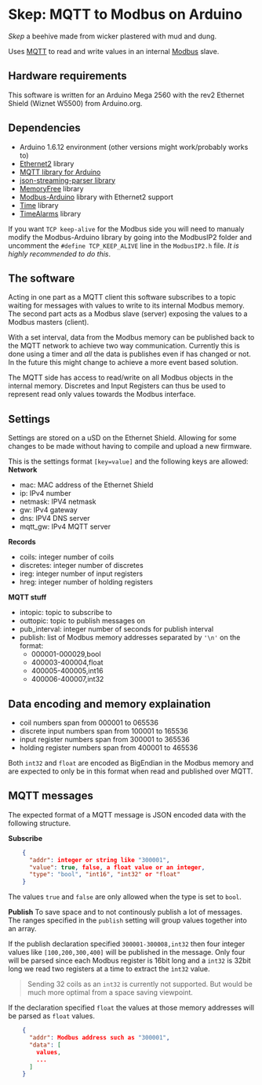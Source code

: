 # Skep: MQTT to Modbus on Arduino

*Skep* a beehive made from wicker plastered with mud and dung.

Uses <a href="https://mqtt.org/" target=_blank>MQTT</a> to read and write values in an internal <a href="https://en.wikipedia.org/wiki/Modbus">Modbus</a> slave.

## Hardware requirements
This software is written for an Arduino Mega 2560 with the rev2 Ethernet Shield (Wiznet W5500) from Arduino.org.

## Dependencies
- Arduino 1.6.12 environment (other versions might work/probably works to)
- <a href="https://github.com/adafruit/Ethernet2.git">Ethernet2</a> library
- <a href="https://github.com/hirotakaster/MQTT/tree/arduino">MQTT library for Arduino</a>
- <a href="https://github.com/squix78/json-streaming-parser">json-streaming-parser library
- <a href="https://github.com/McNeight/MemoryFree.git">MemoryFree</a> library
- <a href="https://github.com/wvengen/modbus-arduino">Modbus-Arduino</a> library with Ethernet2 support
- <a href="https://github.com/PaulStoffregen/Time">Time</a> library
- <a href="https://github.com/PaulStoffregen/TimeAlarms">TimeAlarms</a> library

If you want `TCP keep-alive` for the Modbus side you will need to manualy modify the Modbus-Arduino library by going into the ModbusIP2 folder and uncomment the `#define TCP_KEEP_ALIVE` line in the `ModbusIP2.h` file. *It is highly recommended to do this*.

## The software
Acting in one part as a MQTT client this software subscribes to a topic waiting for messages with values to write to its internal Modbus memory. The second part acts as a Modbus slave (server) exposing the values to a Modbus masters (client).

With a set interval, data from the Modbus memory can be published back to the MQTT network to achieve two way communication. Currently this is done using a timer and *all* the data is publishes even if has changed or not. In the future this might change to achieve a more event based solution.

The MQTT side has access to read/write on all Modbus objects in the internal memory. Discretes and Input Registers can thus be used to represent read only values towards the Modbus interface.

## Settings
Settings are stored on a uSD on the Ethernet Shield. Allowing for some changes to be made without having to compile and upload a new firmware.

This is the settings format `[key=value]` and the following keys are allowed:
**Network**
- mac: MAC address of the Ethernet Shield
- ip: IPv4 number
- netmask: IPV4 netmask
- gw: IPv4 gateway
- dns: IPV4 DNS server
- mqtt_gw: IPv4 MQTT server

**Records**
- coils: integer number of coils
- discretes: integer number of discretes
- ireg: integer number of input registers
- hreg: integer number of holding registers

**MQTT stuff**
- intopic: topic to subscribe to
- outtopic: topic to publish messages on
- pub_interval: integer number of seconds for publish interval
- publish: list of Modbus memory addresses separated by `'\n'` on the format:
    + 000001-000029,bool
    + 400003-400004,float
    + 400005-400005,int16
    + 400006-400007,int32

## Data encoding and memory explaination
- coil numbers span from 000001 to 065536
- discrete input numbers span from 100001 to 165536
- input register numbers span from 300001 to 365536
- holding register numbers span from 400001 to 465536

Both `int32` and `float` are encoded as BigEndian in the Modbus memory and are expected to only be in this format when read and published over MQTT.

## MQTT messages
The expected format of a MQTT message is JSON encoded data with the following structure.

**Subscribe**
```json
    {
      "addr": integer or string like "300001",
      "value": true, false, a float value or an integer,
      "type": "bool", "int16", "int32" or "float"
    }
```

The values `true` and `false` are only allowed when the type is set to `bool`.

**Publish**
To save space and to not continously publish a lot of messages. The ranges specified in the `publish` setting will group values together into an array. 

If the publish declaration specified `300001-300008,int32` then four integer values like `[100,200,300,400]` will be published in the message. Only four will be parsed since each Modbus register is 16bit long and a `int32` is 32bit long we read two registers at a time to extract the `ìnt32` value.

> Sending 32 coils as an `int32` is currently not supported. But would be much more optimal from a space saving viewpoint.

If the declaration specified `float` the values at those memory addresses will be parsed as `float` values.

```json
    {
      "addr": Modbus address such as "300001",
      "data": [
        values,
        ...
      ]
    }
```
